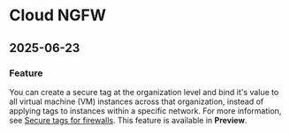 # Cloud NGFW

## 2025-06-23

### Feature

You can create a secure tag at the organization level and bind it's value to all virtual machine (VM) instances across that organization, instead of applying tags to instances within a specific network. For more information, see [Secure tags for firewalls](https://cloud.google.com/firewall/docs/tags-firewalls-overview). This feature is available in **Preview**.

